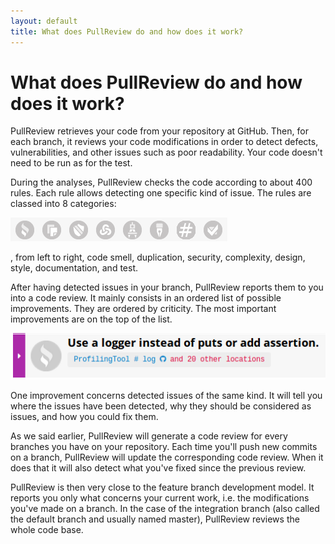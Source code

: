 ```yaml
---
layout: default
title: What does PullReview do and how does it work?
--- 
```


# What does PullReview do and how does it work?

PullReview retrieves your code from your repository at GitHub. Then, for each
branch, it reviews your code modifications in order to detect defects,
vulnerabilities, and other issues such as poor readability. Your code doesn't
need to be run as for the test.

During the analyses, PullReview checks the code according to about 400 rules.
Each rule allows detecting one specific kind of issue. The rules are classed
into 8 categories:

![Category Icons](/assets/category-icons.png)

, from left to right, code smell, duplication, security, complexity, design,
style, documentation, and test.

After having detected issues in your branch, PullReview reports them to you into
a code review. It mainly consists in an ordered list of possible improvements.
They are ordered by criticity. The most important improvements are on the top of
the list.

![Improvement](/assets/improvement.png)

One improvement concerns detected issues of the same kind. It will tell you
where the issues have been detected, why they should be considered as issues,
and how you could fix them.

As we said earlier, PullReview will generate a code review for every branches
you have on your repository. Each time you'll push new commits on a branch,
PullReview will update the corresponding code review. When it does that it will
also detect what you've fixed since the previous review.

PullReview is then very close to the feature branch development model. It
reports you only what concerns your current work, i.e. the modifications you've
made on a branch. In the case of the integration branch (also called the default
branch and usually named master), PullReview reviews the whole code base.
